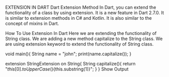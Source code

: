 EXTENSION IN DART
Dart Extension Method
In Dart, you can extend the functionality of a class by using extension. It is a new feature in Dart 2.7.0. It is similar to extension methods in C# and Kotlin. It is also similar to the concept of mixins in Dart.

How To Use Extension In Dart
Here we are extending the functionality of String class. We are adding a new method capitalize to the String class. We are using extension keyword to extend the functionality of String class.

void main(){
  String name = "john";
  print(name.capitalize());
}

extension StringExtension on String{
  String capitalize(){
    return "${this[0].toUpperCase()}${this.substring(1)}";
  }
}
 Show Output